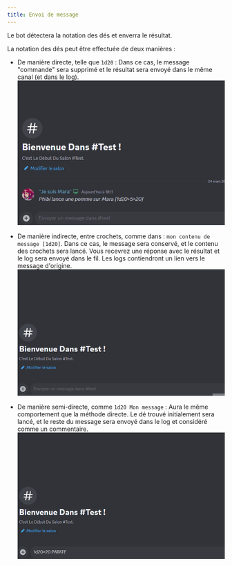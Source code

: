 ```yaml
---
title: Envoi de message
---
```

Le bot détectera la notation des dés et enverra le résultat.

La notation des dés peut être effectuée de deux manières :

- De manière directe, telle que `1d20` : Dans ce cas, le message "commande" sera supprimé et le résultat sera envoyé dans le même canal (et dans le log).
![Direct](../../assets/rolls/direct.gif)

- De manière indirecte, entre crochets, comme dans : `mon contenu de message [1d20]`. Dans ce cas, le message sera conservé, et le contenu des crochets sera lancé. Vous recevrez une réponse avec le résultat et le log sera envoyé dans le fil. Les logs contiendront un lien vers le message d'origine.
![Indirecte](../../assets/rolls/indirect.gif)

- De manière semi-directe, comme `1d20 Mon message` : Aura le même comportement que la méthode directe. Le dé trouvé initialement sera lancé, et le reste du message sera envoyé dans le log et considéré comme un commentaire.
![Semi-directe](../../assets/rolls/semi-direct.gif)
